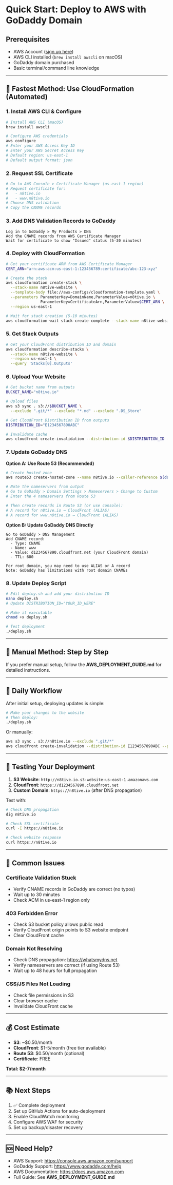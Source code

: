 # Quick Start: Deploy to AWS with GoDaddy Domain

## Prerequisites
- AWS Account ([sign up here](https://aws.amazon.com/))
- AWS CLI installed (`brew install awscli` on macOS)
- GoDaddy domain purchased
- Basic terminal/command line knowledge

---

## 🚀 Fastest Method: Use CloudFormation (Automated)

### 1. Install AWS CLI & Configure
```bash
# Install AWS CLI (macOS)
brew install awscli

# Configure AWS credentials
aws configure
# Enter your AWS Access Key ID
# Enter your AWS Secret Access Key
# Default region: us-east-1
# Default output format: json
```

### 2. Request SSL Certificate
```bash
# Go to AWS Console > Certificate Manager (us-east-1 region)
# Request certificate for:
#   - n8tive.io
#   - www.n8tive.io
# Choose DNS validation
# Copy the CNAME records
```

### 3. Add DNS Validation Records to GoDaddy
```
Log in to GoDaddy > My Products > DNS
Add the CNAME records from AWS Certificate Manager
Wait for certificate to show "Issued" status (5-30 minutes)
```

### 4. Deploy with CloudFormation
```bash
# Get your certificate ARN from AWS Certificate Manager
CERT_ARN="arn:aws:acm:us-east-1:123456789:certificate/abc-123-xyz"

# Create the stack
aws cloudformation create-stack \
  --stack-name n8tive-website \
  --template-body file://aws-configs/cloudformation-template.yaml \
  --parameters ParameterKey=DomainName,ParameterValue=n8tive.io \
               ParameterKey=CertificateArn,ParameterValue=$CERT_ARN \
  --region us-east-1

# Wait for stack creation (5-10 minutes)
aws cloudformation wait stack-create-complete --stack-name n8tive-website --region us-east-1
```

### 5. Get Stack Outputs
```bash
# Get your CloudFront distribution ID and domain
aws cloudformation describe-stacks \
  --stack-name n8tive-website \
  --region us-east-1 \
  --query 'Stacks[0].Outputs'
```

### 6. Upload Your Website
```bash
# Get bucket name from outputs
BUCKET_NAME="n8tive.io"

# Upload files
aws s3 sync . s3://$BUCKET_NAME \
  --exclude ".git/*" --exclude "*.md" --exclude ".DS_Store"

# Get CloudFront Distribution ID from outputs
DISTRIBUTION_ID="E1234567890ABC"

# Invalidate cache
aws cloudfront create-invalidation --distribution-id $DISTRIBUTION_ID --paths "/*"
```

### 7. Update GoDaddy DNS

**Option A: Use Route 53 (Recommended)**
```bash
# Create hosted zone
aws route53 create-hosted-zone --name n8tive.io --caller-reference $(date +%s)

# Note the nameservers from output
# Go to GoDaddy > Domain Settings > Nameservers > Change to Custom
# Enter the 4 nameservers from Route 53

# Then create records in Route 53 (or use console):
# A record for n8tive.io → CloudFront (ALIAS)
# A record for www.n8tive.io → CloudFront (ALIAS)
```

**Option B: Update GoDaddy DNS Directly**
```
Go to GoDaddy > DNS Management
Add CNAME record:
  - Type: CNAME
  - Name: www
  - Value: d1234567890.cloudfront.net (your CloudFront domain)
  - TTL: 600

For root domain, you may need to use ALIAS or A record
Note: GoDaddy has limitations with root domain CNAMEs
```

### 8. Update Deploy Script
```bash
# Edit deploy.sh and add your distribution ID
nano deploy.sh
# Update DISTRIBUTION_ID="YOUR_ID_HERE"

# Make it executable
chmod +x deploy.sh

# Test deployment
./deploy.sh
```

---

## 📝 Manual Method: Step by Step

If you prefer manual setup, follow the **AWS_DEPLOYMENT_GUIDE.md** for detailed instructions.

---

## 🔄 Daily Workflow

After initial setup, deploying updates is simple:

```bash
# Make your changes to the website
# Then deploy:
./deploy.sh
```

Or manually:
```bash
aws s3 sync . s3://n8tive.io --exclude ".git/*"
aws cloudfront create-invalidation --distribution-id E1234567890ABC --paths "/*"
```

---

## 🎯 Testing Your Deployment

1. **S3 Website**: `http://n8tive.io.s3-website-us-east-1.amazonaws.com`
2. **CloudFront**: `https://d1234567890.cloudfront.net`
3. **Custom Domain**: `https://n8tive.io` (after DNS propagation)

Test with:
```bash
# Check DNS propagation
dig n8tive.io

# Check SSL certificate
curl -I https://n8tive.io

# Check website response
curl https://n8tive.io
```

---

## 🐛 Common Issues

### Certificate Validation Stuck
- Verify CNAME records in GoDaddy are correct (no typos)
- Wait up to 30 minutes
- Check ACM in us-east-1 region only

### 403 Forbidden Error
- Check S3 bucket policy allows public read
- Verify CloudFront origin points to S3 website endpoint
- Clear CloudFront cache

### Domain Not Resolving
- Check DNS propagation: https://whatsmydns.net
- Verify nameservers are correct (if using Route 53)
- Wait up to 48 hours for full propagation

### CSS/JS Files Not Loading
- Check file permissions in S3
- Clear browser cache
- Invalidate CloudFront cache

---

## 💰 Cost Estimate

- **S3**: ~$0.50/month
- **CloudFront**: $1-5/month (free tier available)
- **Route 53**: $0.50/month (optional)
- **Certificate**: FREE

**Total: $2-7/month**

---

## 📚 Next Steps

1. ✅ Complete deployment
2. Set up GitHub Actions for auto-deployment
3. Enable CloudWatch monitoring
4. Configure AWS WAF for security
5. Set up backup/disaster recovery

---

## 🆘 Need Help?

- AWS Support: https://console.aws.amazon.com/support
- GoDaddy Support: https://www.godaddy.com/help
- AWS Documentation: https://docs.aws.amazon.com
- Full Guide: See **AWS_DEPLOYMENT_GUIDE.md**

